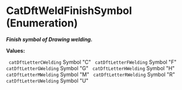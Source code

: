 # CatDftWeldFinishSymbol (Enumeration)

**_Finish symbol of Drawing welding._**

**Values:**

` catDftLetterCWelding`      Symbol "C"
` catDftLetterFWelding`      Symbol "F"
` catDftLetterGWelding`      Symbol "G"
` catDftLetterHWelding`      Symbol "H"
` catDftLetterMWelding`      Symbol "M"
` catDftLetterRWelding`      Symbol "R"
` catDftLetterUWelding`      Symbol "U"
